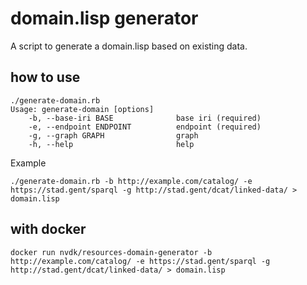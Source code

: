 # domain.lisp generator
A script to generate a domain.lisp based on existing data.

## how to use
```
./generate-domain.rb
Usage: generate-domain [options]
    -b, --base-iri BASE              base iri (required)
    -e, --endpoint ENDPOINT          endpoint (required)
    -g, --graph GRAPH                graph
    -h, --help                       help
```

Example
```
./generate-domain.rb -b http://example.com/catalog/ -e https://stad.gent/sparql -g http://stad.gent/dcat/linked-data/ > domain.lisp
```

## with docker
```
docker run nvdk/resources-domain-generator -b http://example.com/catalog/ -e https://stad.gent/sparql -g http://stad.gent/dcat/linked-data/ > domain.lisp
```
